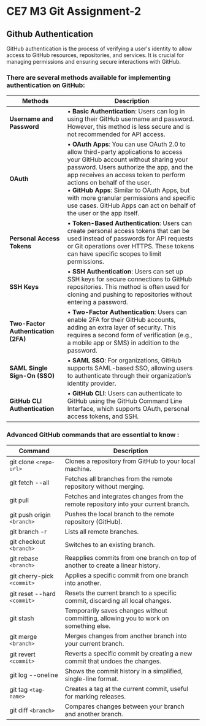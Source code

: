 # CE7 M3 Git Assignment-2

## Github Authentication

GitHub authentication is the process of verifying a user's identity to allow access to GitHub resources, repositories, and services. It is crucial for managing permissions and ensuring secure interactions with GitHub. 

### There are several methods available for implementing authentication on GitHub:

|Methods| Description|
|-----|-----|
|**Username and Password** |•	**Basic Authentication**: Users can log in using their GitHub username and password. However, this method is less secure and is not recommended for API access.|
|**OAuth**|• **OAuth Apps**: You can use OAuth 2.0 to allow third-party applications to access your GitHub account without sharing your password. Users authorize the app, and the app receives an access token to perform actions on behalf of the user.<br> • **GitHub Apps**: Similar to OAuth Apps, but with more granular permissions and specific use cases. GitHub Apps can act on behalf of the user or the app itself.|
|**Personal Access Tokens** |•	**Token-Based Authentication**: Users can create personal access tokens that can be used instead of passwords for API requests or Git operations over HTTPS. These tokens can have specific scopes to limit permissions. |
|**SSH Keys** | •	**SSH Authentication**: Users can set up SSH keys for secure connections to GitHub repositories. This method is often used for cloning and pushing to repositories without entering a password.|
|**Two-Factor Authentication (2FA)** |•	**Two-Factor Authentication**: Users can enable 2FA for their GitHub accounts, adding an extra layer of security. This requires a second form of verification (e.g., a mobile app or SMS) in addition to the password. |
|**SAML Single Sign-On (SSO)** | •	**SAML SSO**: For organizations, GitHub supports SAML-based SSO, allowing users to authenticate through their organization’s identity provider. |
|**GitHub CLI Authentication** | •	**GitHub CLI**: Users can authenticate to GitHub using the GitHub Command Line Interface, which supports OAuth, personal access tokens, and SSH. |


### Advanced GitHub commands that are essential to know :
|Command| Description|
|-----|-----|
|git clone `<repo-url>`	|Clones a repository from GitHub to your local machine.|
|git fetch --all	|Fetches all branches from the remote repository without merging.|
|git pull	|Fetches and integrates changes from the remote repository into your current branch.|
|git push origin `<branch>`	|Pushes the local branch to the remote repository (GitHub).|
|git branch -r	|Lists all remote branches.|
|git checkout `<branch>`	|Switches to an existing branch.|
|git rebase `<branch>`	|Reapplies commits from one branch on top of another to create a linear history.|
|git cherry-pick `<commit>`	|Applies a specific commit from one branch into another.|
|git reset --hard `<commit>`	|Resets the current branch to a specific commit, discarding all local changes.|
|git stash	|Temporarily saves changes without committing, allowing you to work on something else.|
|git merge `<branch>`	|Merges changes from another branch into your current branch.|
|git revert `<commit>`	|Reverts a specific commit by creating a new commit that undoes the changes.|
|git log --oneline	|Shows the commit history in a simplified, single-line format.|
|git tag `<tag-name>`	|Creates a tag at the current commit, useful for marking releases.|
|git diff `<branch>`	|Compares changes between your branch and another branch.|
